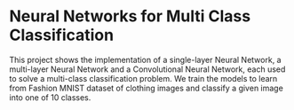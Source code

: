 # Neural Networks for Multi Class Classification

This project shows the implementation of a single-layer Neural Network, a
multi-layer Neural Network and a Convolutional Neural Network, each used to
solve a multi-class classification problem. We train the models to learn from
Fashion MNIST dataset of clothing images and classify a given image into one
of 10 classes.
